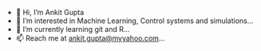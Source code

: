 - 👋 Hi, I’m Ankit Gupta
- 👀 I’m interested in Machine Learning, Control systems and simulations...
- 🌱 I’m currently learning git and R...
- 📫 Reach me at ankit.gupta@myyahoo.com...

<!---
Numeric-blip/Numeric-blip is a ✨ special ✨ repository because its `README.md` (this file) appears on your GitHub profile.
You can click the Preview link to take a look at your changes.
--->
